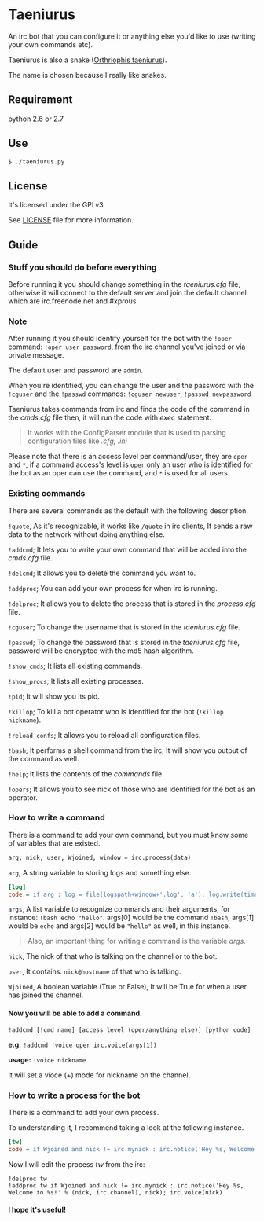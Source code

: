# Taeniurus

An irc bot that you can configure it or anything else you'd like to use (writing your own commands etc).

Taeniurus is also a snake ([Orthriophis taeniurus](http://en.wikipedia.org/wiki/Orthriophis_taeniurus)).

The name is chosen because I really like snakes.


## Requirement

python 2.6 or 2.7


## Use

```bash
$ ./taeniurus.py
```

## License

It's licensed under the GPLv3.

See [LICENSE](Taeniurus/tree/master/LICENSE) file for more information.


## Guide

### Stuff you should do before everything

Before running it you should change something in the _taeniurus.cfg_ file, otherwise it will connect to the default server and join the default channel which are irc.freenode.net and #xprous


### Note

After running it you should identify yourself for the bot with the `!oper` command: `!oper user password`,
from the irc channel you've joined or via private message.

The default user and password are `admin`.

When you're identified, you can change the user and the password with the `!cguser` and the `!passwd` commands:
`!cguser newuser`, `!passwd newpassword`

Taeniurus takes commands from irc and finds the code of the command in the _cmds.cfg_ file then, it will run the code with _exec_ statement.

> It works with the ConfigParser module that is used to parsing configuration files like _.cfg, .ini_

Please note that there is an access level per command/user, they are `oper` and `*`, if a command access's level is `oper` only an user who is identified for the bot as an oper can use the command, and `*` is used for all users.



### Existing commands

There are several commands as the default with the following description.

`!quote`, As it's recognizable, it works like `/quote` in irc clients, It sends a raw data to the network without doing anything else.

`!addcmd`; It lets you to write your own command that will be added into the _cmds.cfg_ file.

`!delcmd`; It allows you to delete the command you want to.

`!addproc`; You can add your own process for when irc is running.

`!delproc`; It allows you to delete the process that is stored in the _process.cfg_ file.

`!cguser`; To change the username that is stored in the _taeniurus.cfg_ file.

`!passwd`; To change the password that is stored in the _taeniurus.cfg_ file, password will be encrypted with the md5 hash algorithm.

`!show_cmds`; It lists all existing commands.

`!show_procs`; It lists all existing processes.

`!pid`; It will show you its pid.

`!killop`; To kill a bot operator who is identified for the bot (`!killop nickname`).

`!reload_confs`; It allows you to reload all configuration files.

`!bash`; It performs a shell command from the irc, It will show you output of the command as well.

`!help`; It lists the contents of the _commands_ file.

`!opers`; It allows you to see nick of those who are identified for the bot as an operator.



### How to write a command

There is a command to add your own command, but you must know some of variables that are existed.

```python
arg, nick, user, Wjoined, window = irc.process(data)
```

`arg`, A string variable to storing logs and something else.

```ini
[log]
code = if arg : log = file(logspath+window+'.log', 'a'); log.write(time.strftime('%H:%M')+' <'+nick+'> '+arg+'\n'); log.close()
```

`args`, A list variable to recognize commands and their arguments, for instance:
`!bash echo "hello"`. args[0] would be the command `!bash`, args[1] would be `echo` and args[2] would be `"hello"` as well, in this instance.

> Also, an important thing for writing a command is the variable _args_.

`nick`, The nick of that who is talking on the channel or to the bot.

`user`, It contains: `nick@hostname` of that who is talking.

`Wjoined`, A boolean variable (True or False), It will be True for when a user has joined the channel.


#### Now you will be able to add a command.

`!addcmd [!cmd name] [access level (oper/anything else)] [python code]`

**e.g.** `!addcmd !voice oper irc.voice(args[1])`

**usage:** `!voice nickname`

It will set a vioce (+) mode for nickname on the channel.



### How to write a process for the bot

There is a command to add your own process.

To understanding it, I recommend taking a look at the following instance.

```ini
[tw]
code = if Wjoined and nick != irc.mynick : irc.notice('Hey %s, Welcome to %s!' % (nick, irc.channel), nick)
```

Now I will edit the process _tw_ from the irc:

```
!delproc tw
!addproc tw if Wjoined and nick != irc.mynick : irc.notice('Hey %s, Welcome to %s!' % (nick, irc.channel), nick); irc.voice(nick)
```


#### I hope it's useful!
